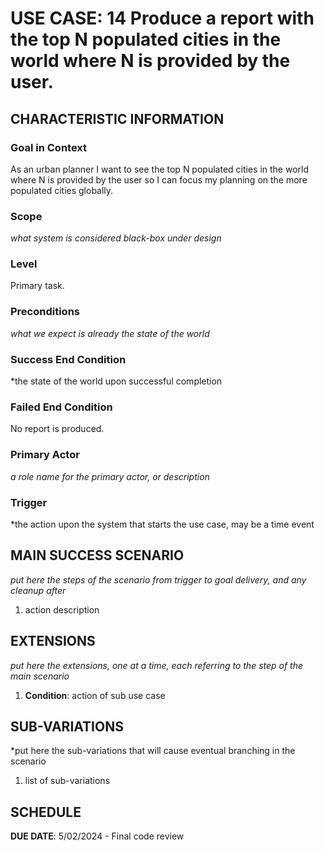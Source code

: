 # USE CASE: 14 Produce a report with the top N populated cities in the world where N is provided by the user.

## CHARACTERISTIC INFORMATION

### Goal in Context

As an urban planner I want to see the top N populated cities in the world where N is provided by the user so I can focus my planning on the more populated cities globally.

### Scope

*what system is considered black-box under design*

### Level

Primary task.

### Preconditions

*what we expect is already the state of the world*

### Success End Condition

*the state of the world upon successful completion

### Failed End Condition

No report is produced.

### Primary Actor

*a role name for the primary actor, or description*

### Trigger

*the action upon the system that starts the use case, may be a time event

## MAIN SUCCESS SCENARIO

*put here the steps of the scenario from trigger to goal delivery, and any cleanup after*

1. action description

## EXTENSIONS

*put here the extensions, one at a time, each referring to the step of the main scenario*

1. **Condition**: action of sub use case

## SUB-VARIATIONS

*put here the sub-variations that will cause eventual branching in the scenario

1. list of sub-variations

## SCHEDULE

**DUE DATE**: 5/02/2024 - Final code review